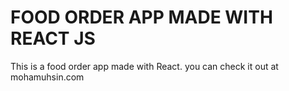 # FOOD ORDER APP MADE WITH REACT JS

This is a food order app made with React.
you can check it out at mohamuhsin.com







 





